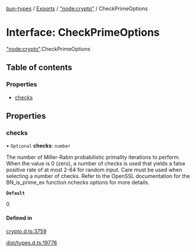 [bun-types](../README.md) / [Exports](../modules.md) / ["node:crypto"](../modules/node_crypto_.md) / CheckPrimeOptions

# Interface: CheckPrimeOptions

["node:crypto"](../modules/node_crypto_.md).CheckPrimeOptions

## Table of contents

### Properties

- [checks](node_crypto_.CheckPrimeOptions.md#checks)

## Properties

### checks

• `Optional` **checks**: `number`

The number of Miller-Rabin probabilistic primality iterations to perform.
When the value is 0 (zero), a number of checks is used that yields a false positive rate of at most 2-64 for random input.
Care must be used when selecting a number of checks.
Refer to the OpenSSL documentation for the BN_is_prime_ex function nchecks options for more details.

**`Default`**

0

#### Defined in

[crypto.d.ts:3759](https://github.com/valgaze/bun-types/blob/5e53f27/crypto.d.ts#L3759)

[dist/types.d.ts:19778](https://github.com/valgaze/bun-types/blob/5e53f27/dist/types.d.ts#L19778)
